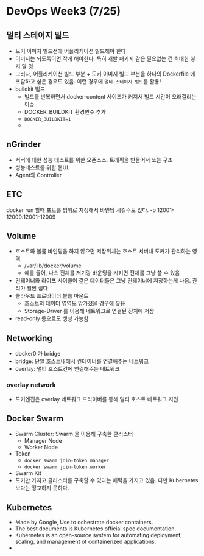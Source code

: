 # DevOps Week3 (7/25)
## 멀티 스테이지 빌드
* 도커 이미지 빌드전에 어플리케이션 빌드해야 한다
* 이미지는 되도록이면 작게 해야한다. 특히 개발 패키지 같은 필요없는 건 최대한 넣지 말 것
* 그러나, 어플리케이션 빌드 부분 + 도커 이미지 빌드 부분을 하나의 Dockerfile 에 포함하고 싶은 경우도 있음. 이런 경우에 `멀티 스테이지 빌드`를 활용!
* buildkit 빌드
	* 빌드를 반복하면서 docker-content 사이즈가 커져서 빌드 시간이 오래걸리는 이슈
	* DOCKER_BUILDKIT 환경변수 추가
	* `DOCKER_BUILDKIT=1`
	* 

## nGrinder
* 서버에 대한 성능 테스트를 위한 오픈소스. 트래픽을 만들어서 쏘는 구조
*  성능테스트를 위한 웹UI. 
*  Agent와 Controller


## ETC
docker run 할때 포트를 범위로 지정해서 바인딩 시킬수도 있다. -p 12001-12009:12001-12009

## Volume 
* 호스트와 볼륨 바인딩을 하지 않으면 저장위치는 호스트 서버내 도커가 관리하는 영역
	* /var/lib/docker/volume
	* 예를 들어, 나스 전체를 저기랑 바운딩을 시키면 전체를 그냥 쓸 수 있음
* 컨테이너와 라이프 사이클이 같은 데이터들은 그냥 컨테이너에 저장하는게 나음. 관리가 훨씬 쉽다
* 클라우드 프로바이더 볼륨 마운트
	* 호스트의 데이터 영역도 망가졌을 경우에 유용
	* Storage-Driver 를 이용해 네트워크로 연결된 장치에 저장 
* read-only  등으로도 생성 가능함


## Networking
* docker0 가 bridge
* bridge: 단일 호스트내에서 컨테이너를 연결해주는 네트워크
* overlay: 멀티 호스트간에 연결해주는 네트워크

### overlay network
* 도커엔진은 overlay 네트워크 드라이버를 통해 멀티 호스트 네트워크 지원
 
## Docker Swarm
 * Swarm Cluster: Swarm 을 이용해 구축한 클러스터
	 * Manager Node
	 * Worker Node
 * Token
	 * `docker swarm join-token manager`
	 * `docker swarm join-token worker`
 * Swarm Kit
 * 도커만 가지고 클러스터를 구축할 수 있다는 매력을 가지고 있음. 다만 Kubernetes 보다는 정교하지 못하다.

## Kubernetes
* Made by Google, Use to ochestrate docker containers.
* The best documents is Kubernetes official spec documentation.
* Kubernetes is an open-source system for automating deployment, scaling, and management of containerized applications.
* 
<!--stackedit_data:
eyJoaXN0b3J5IjpbLTE5MzE2MTUxNDQsODMzNTE3NzMwLDk0OD
M3MDU4NCw3NjU4Mjc0MzgsLTE1NzYzMDQwMDgsMTY5Nzg2NTk3
NSwtNDc1Mzc1MjkyLDgzMTg1NjEyMiwtMzExMzY3NjgyLC0xND
Y1ODE2NTUxLC0xMTI0NjMxNDcsMTA5MTI0NDEyMCw3ODUzMDQ2
OTYsLTk2OTg5ODQwNiw2MDQ2ODU5NTIsLTExMTk5NDA5MTUsMT
AxNDEzMjY0Nyw1NjI2MTgxNDddfQ==
-->